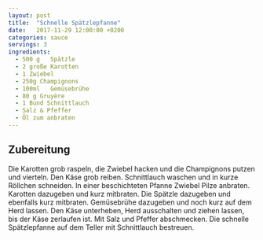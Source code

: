 ```yaml
---
layout: post
title:  "Schnelle Spätzlepfanne"
date:   2017-11-29 12:00:00 +0200
categories: sauce
servings: 3
ingredients:
  - 500 g	Spätzle
  - 2 große Karotten
  - 1 Zwiebel
  - 250g Champignons
  - 100ml	Gemüsebrühe
  - 80 g Gruyère
  - 1 Bund Schnittlauch
  - Salz & Pfeffer
  - Öl zum anbraten
---
```


## Zubereitung

Die Karotten grob raspeln, die Zwiebel hacken und die Champignons putzen und vierteln. Den Käse grob reiben. Schnittlauch waschen und in kurze Röllchen schneiden.
In einer beschichteten Pfanne Zwiebel Pilze anbraten. Karotten dazugeben und kurz mitbraten. Die Spätzle dazugeben und ebenfalls kurz mitbraten.
Gemüsebrühe dazugeben und noch kurz auf dem Herd lassen.
Den Käse unterheben, Herd ausschalten und ziehen lassen, bis der Käse zerlaufen ist. Mit Salz und Pfeffer abschmecken.
Die schnelle Spätzlepfanne auf dem Teller mit Schnittlauch bestreuen.
